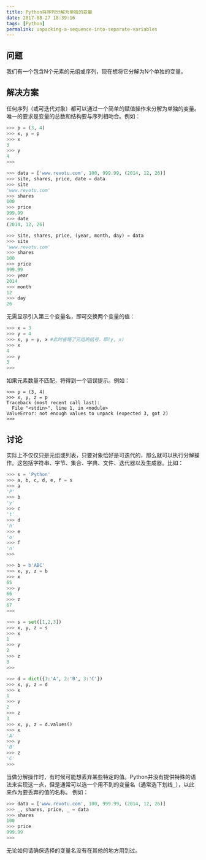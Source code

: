 ```yaml
---
title: Python将序列分解为单独的变量
date: 2017-08-27 18:39:16
tags: [Python]
permalink: unpacking-a-sequence-into-separate-variables
---
```

## 问题 ##
我们有一个包含N个元素的元组或序列，现在想将它分解为N个单独的变量。
## 解决方案 ##
任何序列（或可迭代对象）都可以通过一个简单的赋值操作来分解为单独的变量。唯一的要求是变量的总数和结构要与序列相吻合。例如：
<!-- more -->
```python
>>> p = (3, 4)
>>> x, y = p
>>> x
3
>>> y
4
>>> 

>>> data = ['www.revotu.com', 100, 999.99, (2014, 12, 26)]
>>> site, shares, price, date = data
>>> site
'www.revotu.com'
>>> shares
100
>>> price
999.99
>>> date
(2014, 12, 26)

>>> site, shares, price, (year, month, day) = data
>>> site
'www.revotu.com'
>>> shares
100
>>> price
999.99
>>> year
2014
>>> month
12
>>> day
26

```
无需显示引入第三个变量名，即可交换两个变量的值：
```python
>>> x = 3
>>> y = 4
>>> x, y = y, x #此时省略了元组的括号，即(y, x)
>>> x
4
>>> y
3
>>> 

```
如果元素数量不匹配，将得到一个错误提示。例如：
```
>>> p = (3, 4)
>>> x, y, z = p
Traceback (most recent call last):
  File "<stdin>", line 1, in <module>
ValueError: not enough values to unpack (expected 3, got 2)
>>> 

```
## 讨论 ##
实际上不仅仅只是元组或列表，只要对象恰好是可迭代的，那么就可以执行分解操作。这包括字符串、字节、集合、字典、文件、迭代器以及生成器。比如：
```python
>>> s = 'Python'
>>> a, b, c, d, e, f = s
>>> a
'P'
>>> b
'y'
>>> c
't'
>>> d
'h'
>>> e
'o'
>>> f
'n'
>>> 

>>> b = b'ABC'
>>> x, y, z = b
>>> x
65
>>> y
66
>>> z
67
>>>

>>> s = set([1,2,3])
>>> x, y, z = s
>>> x
1
>>> y
2
>>> z
3
>>> 

>>> d = dict({1:'A', 2:'B', 3:'C'})
>>> x, y, z = d
>>> x
1
>>> y
2
>>> z
3
>>> x, y, z = d.values()
>>> x
'A'
>>> y
'B'
>>> z
'C'
>>> 

```
当做分解操作时，有时候可能想丢弃某些特定的值。Python并没有提供特殊的语法来实现这一点，但是通常可以选一个用不到的变量名（通常选下划线`_`），以此来作为要丢弃的值的名称。
例如：
```python
>>> data = ['www.revotu.com', 100, 999.99, (2014, 12, 26)]
>>> _, shares, price, _ = data
>>> shares
100
>>> price
999.99
>>> 

```
无论如何请确保选择的变量名没有在其他的地方用到过。
